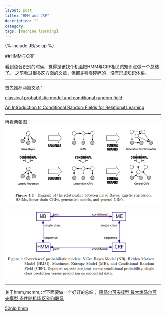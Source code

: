 ```yaml
---
layout: post
title: "HMM and CRF"
description: ""
category: 
tags: [machine learning]
---
```

{% include JB/setup %}

##HMM与CRF


看到语音识别的时候，觉得是该找个机会把HMM与CRF相关的知识点做一个总结了。
之前看过很多这方面的文章，但都是零零碎碎的，没有形成知识体系。

---------

首先推荐两篇文章：

[classical probabilistic model and conditional random field](http://www.scai.fraunhofer.de/fileadmin/images/bio/data_mining/paper/crf_klinger_tomanek.pdf)

[An Introduction to Conditional Random Fields for Relational Learning](http://people.cs.umass.edu/~mccallum/papers/crf-tutorial.pdf)

---------

再看两张图：
![crf_hmm1](https://raw.githubusercontent.com/zzbased/zzbased.github.com/master/_posts/images/crf_hmm1.png)


![crf_hmm2](https://raw.githubusercontent.com/zzbased/zzbased.github.com/master/_posts/images/crf_hmm2.png)

---------

关于hmm,mcmm,crf下面要做一个好好的总结；
[隐马尔可夫模型 最大熵马尔可夫模型 条件随机场 区别和联系](http://1.guzili.sinaapp.com/?p=133#comment-151)

[52nlp hmm](http://www.52nlp.cn/tag/hmm)

